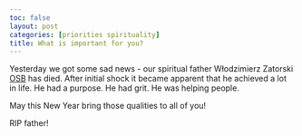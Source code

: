 ```yaml
---
toc: false
layout: post
categories: [priorities spirituality]
title: What is important for you?
---
```

Yesterday we got some sad news - our spiritual father Włodzimierz Zatorski [OSB](https://en.wikipedia.org/wiki/Benedictines) has died.
After initial shock it became apparent that he achieved a lot in life. He had a purpose. He had grit. He was helping people.

May this New Year bring those qualities to all of you!

RIP father!
